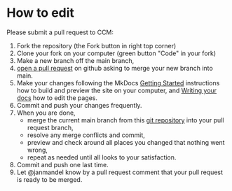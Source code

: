 # How to edit

Please submit a pull request to CCM:

1. Fork the repository (the Fork button in right top corner)
2. Clone your fork on your computer (green button "Code" in your fork)
3. Make a new branch off the main branch, 
4. [open a pull request](https://docs.github.com/en/pull-requests/collaborating-with-pull-requests/proposing-changes-to-your-work-with-pull-requests/about-pull-requests) on github asking to merge your new branch into main. 
5. Make your changes following the MkDocs [Getting Started](https://www.mkdocs.org/getting-started) instructions how to build and preview the site on your computer, and [Writing your docs](https://www.mkdocs.org/user-guide/writing-your-docs) how to edit the pages.
6. Commit and push your changes frequently.
7. When you are done, 
    * merge the current main branch from this [git repository](https://github.com/ccmucdenver/ccm-docs) into your pull request branch,
    * resolve any merge conflicts and commit,
    * preview and check around all places you changed that nothing went wrong, 
    * repeat as needed until all looks to your satisfaction.
8. Commit and push one last time.
9. Let @janmandel know by a pull request comment that your pull request is ready to be merged. 
